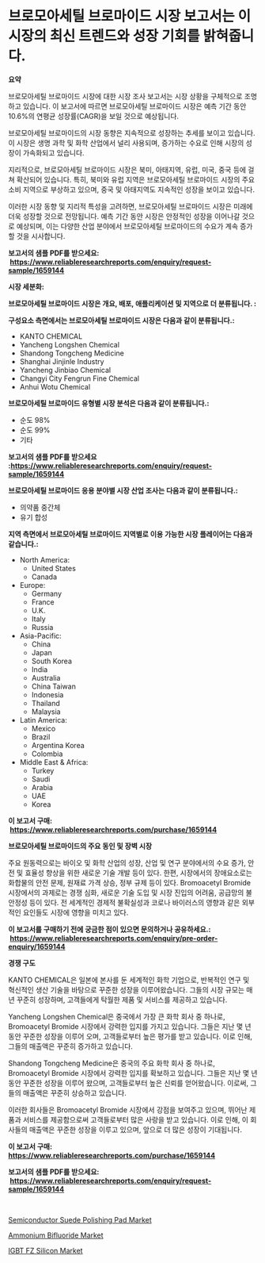 <p><h1>브로모아세틸 브로마이드 시장 보고서는 이 시장의 최신 트렌드와 성장 기회를 밝혀줍니다.</h1></p><p><strong>요약</strong></p>
<p><p>브로모아세틸 브로마이드 시장에 대한 시장 조사 보고서는 시장 상황을 구체적으로 조명하고 있습니다. 이 보고서에 따르면 브로모아세틸 브로마이드 시장은 예측 기간 동안 10.6%의 연평균 성장률(CAGR)을 보일 것으로 예상됩니다. </p><p>브로모아세틸 브로마이드의 시장 동향은 지속적으로 성장하는 추세를 보이고 있습니다. 이 시장은 생명 과학 및 화학 산업에서 널리 사용되며, 증가하는 수요로 인해 시장의 성장이 가속화되고 있습니다.</p><p>지리적으로, 브로모아세틸 브로마이드 시장은 북미, 아태지역, 유럽, 미국, 중국 등에 걸쳐 확산되어 있습니다. 특히, 북미와 유럽 지역은 브로모아세틸 브로마이드 시장의 주요 소비 지역으로 부상하고 있으며, 중국 및 아태지역도 지속적인 성장을 보이고 있습니다.</p><p>이러한 시장 동향 및 지리적 특성을 고려하면, 브로모아세틸 브로마이드 시장은 미래에 더욱 성장할 것으로 전망됩니다. 예측 기간 동안 시장은 안정적인 성장을 이어나갈 것으로 예상되며, 이는 다양한 산업 분야에서 브로모아세틸 브로마이드의 수요가 계속 증가할 것을 시사합니다.</p></p>
<p><strong>보고서의 샘플 PDF를 받으세요: &nbsp;<a href="https://www.reliableresearchreports.com/enquiry/request-sample/1659144">https://www.reliableresearchreports.com/enquiry/request-sample/1659144</a></strong></p>
<p><strong>시장 세분화:</strong></p>
<p><strong> 브로모아세틸 브로마이드 시장은 개요, 배포, 애플리케이션 및 지역으로 더 분류됩니다. :</strong></p>
<p><strong>구성요소 측면에서는 브로모아세틸 브로마이드 시장은 다음과 같이 분류됩니다.:</strong></p>
<p><ul><li>KANTO CHEMICAL</li><li>Yancheng Longshen Chemical</li><li>Shandong Tongcheng Medicine</li><li>Shanghai Jinjinle Industry</li><li>Yancheng Jinbiao Chemical</li><li>Changyi City Fengrun Fine Chemical</li><li>Anhui Wotu Chemical</li></ul></p>
<p><strong> 브로모아세틸 브로마이드 유형별 시장 분석은 다음과 같이 분류됩니다.:</strong></p>
<p><ul><li>순도 98%</li><li>순도 99%</li><li>기타</li></ul></p>
<p><strong>보고서의 샘플 PDF를 받으세요 :<a href="https://www.reliableresearchreports.com/enquiry/request-sample/1659144">https://www.reliableresearchreports.com/enquiry/request-sample/1659144</a></strong></p>
<p><strong> 브로모아세틸 브로마이드 응용 분야별 시장 산업 조사는 다음과 같이 분류됩니다.:</strong></p>
<p><ul><li>의약품 중간체</li><li>유기 합성</li></ul></p>
<p><strong>지역 측면에서 브로모아세틸 브로마이드 지역별로 이용 가능한 시장 플레이어는 다음과 같습니다.:</strong></p>
<p><ul>
    <li>
        North America:
        <ul>
            <li>United States</li>
            <li>Canada</li>
        </ul>
    </li>
    <li>
        Europe:
        <ul>
            <li>Germany</li>
            <li>France</li>
            <li>U.K.</li>
            <li>Italy</li>
            <li>Russia</li>
        </ul>
    </li>
    <li>
        Asia-Pacific:
        <ul>
            <li>China</li>
            <li>Japan</li>
            <li>South Korea</li>
            <li>India</li>
            <li>Australia</li>
            <li>China Taiwan</li>
            <li>Indonesia</li>
            <li>Thailand</li>
            <li>Malaysia</li>
        </ul>
    </li>
    <li>
        Latin America:
        <ul>
            <li>Mexico</li>
            <li>Brazil</li>
            <li>Argentina Korea</li>
            <li>Colombia</li>
        </ul>
    </li>
    <li>
        Middle East & Africa:
        <ul>
            <li>Turkey</li>
            <li>Saudi</li>
            <li>Arabia</li>
            <li>UAE</li>
            <li>Korea</li>
        </ul>
    </li>
    </ul></p>
<p><strong>이 보고서 구매: &nbsp;<a href="https://www.reliableresearchreports.com/purchase/1659144">https://www.reliableresearchreports.com/purchase/1659144</a></strong></p>
<p><strong>브로모아세틸 브로마이드의 주요 동인 및 장벽 시장</strong></p>
<p><p>주요 원동력으로는 바이오 및 화학 산업의 성장, 산업 및 연구 분야에서의 수요 증가, 안전 및 효율성 향상을 위한 새로운 기술 개발 등이 있다. 한편, 시장에서의 장애요소로는 화합물의 안전 문제, 원재료 가격 상승, 정부 규제 등이 있다. Bromoacetyl Bromide 시장에서의 과제로는 경쟁 심화, 새로운 기술 도입 및 시장 진입의 어려움, 공급망의 불안정성 등이 있다. 전 세계적인 경제적 불확실성과 코로나 바이러스의 영향과 같은 외부적인 요인들도 시장에 영향을 미치고 있다.</p></p>
<p><strong>이 보고서를 구매하기 전에 궁금한 점이 있으면 문의하거나 공유하세요.: &nbsp;<a href="https://www.reliableresearchreports.com/enquiry/pre-order-enquiry/1659144">https://www.reliableresearchreports.com/enquiry/pre-order-enquiry/1659144</a></strong></p>
<p><strong>경쟁 구도</strong></p>
<p><p>KANTO CHEMICAL은 일본에 본사를 둔 세계적인 화학 기업으로, 반복적인 연구 및 혁신적인 생산 기술을 바탕으로 꾸준한 성장을 이루어왔습니다. 그들의 시장 규모는 매년 꾸준히 성장하며, 고객들에게 탁월한 제품 및 서비스를 제공하고 있습니다.</p><p>Yancheng Longshen Chemical은 중국에서 가장 큰 화학 회사 중 하나로, Bromoacetyl Bromide 시장에서 강력한 입지를 가지고 있습니다. 그들은 지난 몇 년 동안 꾸준한 성장을 이루어 오며, 고객들로부터 높은 평가를 받고 있습니다. 이로 인해, 그들의 매출액은 꾸준히 증가하고 있습니다.</p><p>Shandong Tongcheng Medicine은 중국의 주요 화학 회사 중 하나로, Bromoacetyl Bromide 시장에서 강력한 입지를 확보하고 있습니다. 그들은 지난 몇 년 동안 꾸준한 성장을 이루어 왔으며, 고객들로부터 높은 신뢰를 얻어왔습니다. 이로써, 그들의 매출액은 꾸준히 상승하고 있습니다.</p><p>이러한 회사들은 Bromoacetyl Bromide 시장에서 강점을 보여주고 있으며, 뛰어난 제품과 서비스를 제공함으로써 고객들로부터 많은 사랑을 받고 있습니다. 이로 인해, 이 회사들의 매출액은 꾸준한 성장을 이루고 있으며, 앞으로 더 많은 성장이 기대됩니다.</p></p>
<p><strong>이 보고서 구매: &nbsp; <a href="https://www.reliableresearchreports.com/purchase/1659144">https://www.reliableresearchreports.com/purchase/1659144</a></strong></p>
<p><strong>보고서의 샘플 PDF를 받으세요: &nbsp;<a href="https://www.reliableresearchreports.com/enquiry/request-sample/1659144">https://www.reliableresearchreports.com/enquiry/request-sample/1659144</a></strong><strong></strong></p>
<p>&nbsp;</p>
<p><p><a href="https://github.com/edytherolanlouisejk1miz0wig/Market-Research-Report-List-1/blob/main/semiconductor-suede-polishing-pad-market.md">Semiconductor Suede Polishing Pad Market</a></p><p><a href="https://sudsy-motorcycle-bbc.notion.site/Ammonium-Bifluoride-Market-Size-2024-2031-Global-Industrial-Analysis-Key-Geographical-Regions-Ma-19e3e9f1c9cd494e8a1523d102dff5b1">Ammonium Bifluoride Market</a></p><p><a href="https://github.com/peachesmcdowel1/Market-Research-Report-List-2/blob/main/igbt-fz-silicon-market.md">IGBT FZ Silicon Market</a></p></p>